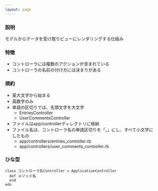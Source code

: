 ```yaml
---
layout: page
---
```


### 説明

モデルからデータを受け取りビューにレンダリングする仕組み

### 特徴

- コントローラには複数のアクションが含まれている
- コントローラの名前の付け方には決まりがある

### 規約

- 英大文字から始まる
- 英数字のみ
- 単語の区切りでは、先頭文字を大文字
  - EntriesController
  - UserCommentsController
- ファイルはapp/controllerディレクトリに格納
- ファイル名は、コントローラ名の単語区切りを「\_」にし、すべて小文字にしたもの
  - app/controllers/entries_controller.rb
  - app/controllers/user_comments_controller.rb

### ひな型

    class コントローラ名Controller < ApplicationController
      def メソッド名
      end
    edn
